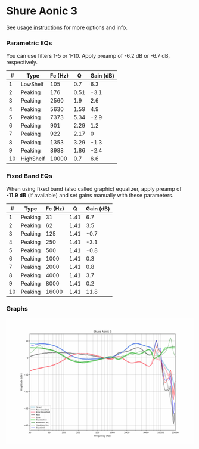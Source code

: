 # Shure Aonic 3
See [usage instructions](https://github.com/jaakkopasanen/AutoEq#usage) for more options and info.

### Parametric EQs
You can use filters 1-5 or 1-10. Apply preamp of -6.2 dB or -6.7 dB, respectively.

|   # | Type      |   Fc (Hz) |    Q |   Gain (dB) |
|-----|-----------|-----------|------|-------------|
|   1 | LowShelf  |       105 | 0.7  |         6.3 |
|   2 | Peaking   |       176 | 0.51 |        -3.1 |
|   3 | Peaking   |      2560 | 1.9  |         2.6 |
|   4 | Peaking   |      5630 | 1.59 |         4.9 |
|   5 | Peaking   |      7373 | 5.34 |        -2.9 |
|   6 | Peaking   |       901 | 2.29 |         1.2 |
|   7 | Peaking   |       922 | 2.17 |         0   |
|   8 | Peaking   |      1353 | 3.29 |        -1.3 |
|   9 | Peaking   |      8988 | 1.86 |        -2.4 |
|  10 | HighShelf |     10000 | 0.7  |         6.6 |

### Fixed Band EQs
When using fixed band (also called graphic) equalizer, apply preamp of **-11.9 dB** (if available) and set gains manually with these parameters.

|   # | Type    |   Fc (Hz) |    Q |   Gain (dB) |
|-----|---------|-----------|------|-------------|
|   1 | Peaking |        31 | 1.41 |         6.7 |
|   2 | Peaking |        62 | 1.41 |         3.5 |
|   3 | Peaking |       125 | 1.41 |        -0.7 |
|   4 | Peaking |       250 | 1.41 |        -3.1 |
|   5 | Peaking |       500 | 1.41 |        -0.8 |
|   6 | Peaking |      1000 | 1.41 |         0.3 |
|   7 | Peaking |      2000 | 1.41 |         0.8 |
|   8 | Peaking |      4000 | 1.41 |         3.7 |
|   9 | Peaking |      8000 | 1.41 |         0.2 |
|  10 | Peaking |     16000 | 1.41 |        11.8 |

### Graphs
![](./Shure%20Aonic%203.png)
